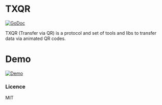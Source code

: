 # TXQR

[![GoDoc](https://godoc.org/github.com/divan/txqr?status.svg)](https://godoc.org/github.com/divan/txqr)

TXQR (Transfer via QR) is a protocol and set of tools and libs to transfer data via animated QR codes.

# Demo

[![Demo](https://img.youtube.com/vi/-MnegPaMkgE/0.jpg)](https://www.youtube.com/watch?v=-MnegPaMkgE)

### Licence

MIT
